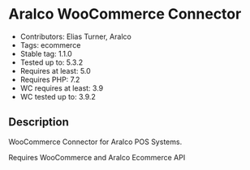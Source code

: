# Aralco WooCommerce Connector

- Contributors: Elias Turner, Aralco
- Tags: ecommerce
- Stable tag: 1.1.0
- Tested up to: 5.3.2
- Requires at least: 5.0
- Requires PHP: 7.2
- WC requires at least: 3.9
- WC tested up to: 3.9.2

## Description

WooCommerce Connector for Aralco POS Systems.

Requires WooCommerce and Aralco Ecommerce API
